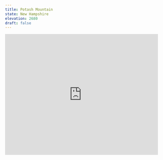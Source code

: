 ```yaml
---
title: Potash Mountain 
state: New Hampshire
elevation: 2680 
draft: false
---
```

<iframe class="alltrails" src="https://www.alltrails.com/widget/trail/us/new-hampshire/potash-mountain?u=i&sh=q5vqbr" width="100%" height="400" frameBorder="0" scrolling="no" marginHeight="0" marginWidth="0" title="AllTrails: Trail Guides and Maps for Hiking, Camping, and Running"></iframe>
